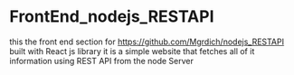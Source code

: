 # FrontEnd_nodejs_RESTAPI
this the front end section for https://github.com/Mgrdich/nodejs_RESTAPI
built with React js library it is a simple website that fetches all of it information using REST API from the node Server
